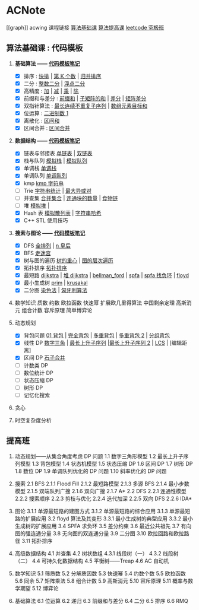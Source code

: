 # ACNote

[[graph]]
acwing 课程链接
[算法基础课](https://www.acwing.com/activity/content/introduction/11/)
[算法提高课](https://www.acwing.com/activity/content/introduction/16/)
[leetcode 究极班](https://www.acwing.com/activity/content/introduction/31/)

## 算法基础课 : 代码模板

1. **基础算法 —— [代码模板笔记](Essential%20Algorithms.md)**

   - [x] 排序 : [快排](/1.%20基础算法/1-785.%20快速排序.md) | [第 K 个数](/1.%20基础算法/2-786.%20第k个数.md) | [归并排序](/1.%20基础算法/3-787.%20归并排序.md)
   - [x] 二分 : [整数二分](/1.%20基础算法/4-789.%20数的范围.md) | [浮点二分](/1.%20基础算法/5-790.%20数的三次方根.md)
   - [x] 高精度 : [加](/1.%20基础算法/6-791.%20高精度加法.md) | [减](/1.%20基础算法/7-792.%20高精度减法.md) | [乘](/1.%20基础算法/8-793.%20高精度乘法.md) | [除](/1.%20基础算法/9-794.%20高精度除法.md)
   - [x] 前缀和与差分 : [前缀和](/1.%20基础算法/10-795.%20前缀和.md) | [子矩阵的和](/1.%20基础算法/11-796.%20子矩阵的和.md) | [差分](/1.%20基础算法/12-797.%20差分.md) | [矩阵差分](/1.%20基础算法/13-798.%20差分矩阵.md)
   - [x] 双指针算法 : [最长连续不重复子序列](/1.%20基础算法/14-799.%20最长连续不重复子序列.md) | [数组元素目标和](/1.%20基础算法/15-800.%20数组元素的目标和.md)
   - [x] 位运算 : [二进制数 1](/1.%20基础算法/16-801.%20二进制中1的个数.md)
   - [x] 离散化 : [区间和](/1.%20基础算法/17-802.%20区间和.md)
   - [x] 区间合并 : [区间合并](/1.%20基础算法/18-803.%20区间合并.md)

2. **数据结构 —— [代码模板笔记](DataStructure.md)**

   - [x] 链表与邻接表 [单链表](/2.基本数据结构/1-826.%20单链表.md) | [双链表](2.基本数据结构/2-827.%20双链表.md)
   - [x] 栈与队列 [模拟栈](/2.基本数据结构/3-828.%20模拟栈.md) | [模拟队列](2.基本数据结构/4-829.%20模拟队列%20.md)
   - [x] 单调栈 [单调栈](/2.基本数据结构/5-830.%20单调栈.md)
   - [x] 单调队列 [单调队列](/2.基本数据结构/4-829.%20模拟队列%20.md)
   - [x] kmp [kmp 字符串](/2.基本数据结构/7-831.%20KMP字符串.md)
   - [ ] Trie [字符串统计](/2.基本数据结构/8-835.%20Trie字符串统计.md) | [最大异或对](/2.基本数据结构/9-143.%20最大异或对.md)
   - [ ] 并查集 [合并集合](/2.基本数据结构/10-836.%20合并集合%20Union-Find.md) | [连通块的数量](/2.基本数据结构/11-837.%20连通块中点的数量%20Union-Find.md) | [食物链](/2.基本数据结构/12-240.%20食物链.md)
   - [ ] 堆 [模拟堆](/2.基本数据结构/14-839.%20模拟堆.md) | [](/2.基本数据结构/13-838.%20堆排序.md)
   - [x] Hash 表 [模拟散列表](/2.基本数据结构/15-840.%20模拟散列表.md) | [字符串哈希](/2.基本数据结构/16-841.%20字符串哈希.md)
   - [x] C++ STL 使用技巧

3. **搜索与图论 —— [代码模板笔记](/graph.md)**

   - [x] DFS [全排列](/3.搜索与图论/1-842.%20排列数字.md) | [n 皇后](/3.搜索与图论/2-843.%20n-皇后问题.md)
   - [x] BFS [走迷宫](/3.搜索与图论/3-844.%20走迷宫.md)
   - [x] 树与图的遍历 [树的重心](/3.搜索与图论/5-846.%20树的重心.md) | [图的层次遍历](/3.搜索与图论/6-847.%20图中点的层次.md)
   - [x] 拓扑排序 [拓扑排序](/3.搜索与图论/7-848.%20有向图的拓扑序列.md)
   - [x] 最短路 [dijkstra](/3.搜索与图论/8-849.%20Dijkstra求最短路%20I%20.md) | [堆 dijkstra](/3.搜索与图论/9-850.%20Dijkstra求最短路%20II%20.md) | [bellman_ford](/3.搜索与图论/10-853.%20有边数限制的最短路.md) | [spfa](/3.搜索与图论/11-851.%20spfa求最短路.md) | [spfa 找负环](/3.搜索与图论/12-852.%20spfa判断负环.md) | [floyd](3.搜索与图论/13-854.%20Floyd求最短路.md)
   - [x] 最小生成树 [prim](/3.搜索与图论/14-858.%20Prim算法求最小生成树.md) | [krusakal](/3.搜索与图论/15-859.%20Kruskal算法求最小生成树.md)
   - [x] 二分图 [染色法](/3.搜索与图论/16-860.%20染色法判定二分图.md) | [匈牙利算法](/3.搜索与图论/17-861.%20二分图的最大匹配.md)

4. 数学知识
   质数
   约数
   欧拉函数
   快速幂
   扩展欧几里得算法
   中国剩余定理
   高斯消元
   组合计数
   容斥原理
   简单博弈论
5. 动态规划
   - [x] 背包问题 [01 背包](/5.动态规划/1-2.01背包问题.md) | [完全背包](/5.动态规划/2-3.完全背包问题.md) | [多重背包](/5.动态规划/3-4.多重背包问题.md) | [多重背包 2](/5.动态规划/4-5.%20多重背包问题%20II.md) | [分组背包](/5.动态规划/5-9.%20分组背包问题.md)
   - [x] 线性 DP [数字三角](5.动态规划/6-898.%20数字三角形.md) | [最长上升子序列](/5.动态规划/7-895.%20最长上升子序列.md) |[最长上升子序列 2](/5.动态规划/8-896.%20最长上升子序列%20II.md) | [LCS](5.动态规划/9-897.%20最长公共子序列.md) | [编辑距离]
   - [x] 区间 DP [石子合并](/5.动态规划/12-282.%20石子合并.md)
   - [ ] 计数类 DP
   - [ ] 数位统计 DP
   - [ ] 状态压缩 DP
   - [ ] 树形 DP
   - [ ] 记忆化搜索
6. 贪心

7. 时空复杂度分析

## 提高班

1. 动态规划——从集合角度考虑 DP 问题
   1.1 数字三角形模型
   1.2 最长上升子序列模型
   1.3 背包模型
   1.4 状态机模型
   1.5 状态压缩 DP
   1.6 区间 DP
   1.7 树形 DP
   1.8 数位 DP
   1.9 单调队列优化的 DP 问题
   1.10 斜率优化的 DP 问题

2. 搜索
   2.1 BFS
   2.1.1 Flood Fill
   2.1.2 最短路模型
   2.1.3 多源 BFS
   2.1.4 最小步数模型
   2.1.5 双端队列广搜
   2.1.6 双向广搜
   2.1.7 A*
   2.2 DFS
   2.2.1 连通性模型
   2.2.2 搜索顺序
   2.2.3 剪枝与优化
   2.2.4 迭代加深
   2.2.5 双向 DFS
   2.2.6 IDA*

3. 图论
   3.1.1 单源最短路的建图方式
   3.1.2 单源最短路的综合应用
   3.1.3 单源最短路的扩展应用
   3.2 floyd 算法及其变形
   3.3.1 最小生成树的典型应用
   3.3.2 最小生成树的扩展应用
   3.4 SPFA 求负环
   3.5 差分约束
   3.6 最近公共祖先
   3.7 有向图的强连通分量
   3.8 无向图的双连通分量
   3.9 二分图
   3.10 欧拉回路和欧拉路径
   3.11 拓扑排序

4. 高级数据结构
   4.1 并查集
   4.2 树状数组
   4.3.1 线段树（一）
   4.3.2 线段树（二）
   4.4 可持久化数据结构
   4.5 平衡树——Treap
   4.6 AC 自动机

5. 数学知识
   5.1 筛质数
   5.2 分解质因数
   5.3 快速幂
   5.4 约数个数
   5.5 欧拉函数
   5.6 同余
   5.7 矩阵乘法
   5.8 组合计数
   5.9 高斯消元
   5.10 容斥原理
   5.11 概率与数学期望
   5.12 博弈论
6. 基础算法
   6.1 位运算
   6.2 递归
   6.3 前缀和与差分
   6.4 二分
   6.5 排序
   6.6 RMQ
